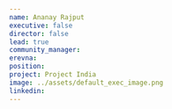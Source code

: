 ```yaml
---
name: Ananay Rajput
executive: false
director: false
lead: true
community_manager:  
erevna:   
position:  
project: Project India
image: ../assets/default_exec_image.png
linkedin: 
---
```

